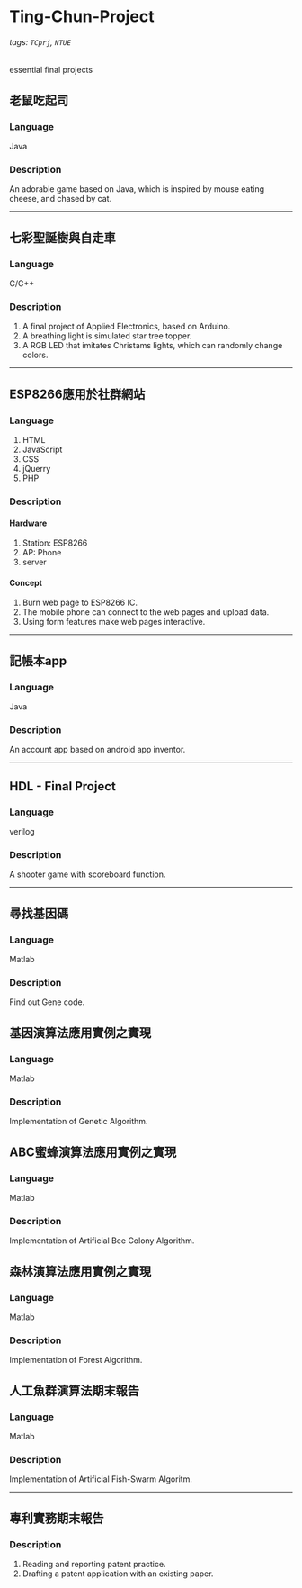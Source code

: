 # Ting-Chun-Project
###### tags: `TCprj`, `NTUE`
essential final projects

## 老鼠吃起司
### Language
Java
### Description
An adorable game based on Java, which is inspired by mouse eating cheese, and chased by cat.


---

## 七彩聖誕樹與自走車
### Language
C/C++
### Description
1. A final project of Applied Electronics, based on Arduino.
2. A breathing light is simulated star tree topper.
3. A RGB LED that imitates Christams lights, which can randomly change colors.


---

## ESP8266應用於社群網站
### Language
1. HTML
2. JavaScript
3. CSS
4. jQuerry
5. PHP
### Description
#### Hardware
1. Station: ESP8266
2. AP: Phone
3. server
#### Concept
1. Burn web page to ESP8266 IC.
2. The mobile phone can connect to the web pages and upload data.
3. Using form features make web pages interactive.


---
 
## 記帳本app
### Language
 Java
### Description
An account app based on android app inventor.


---

## HDL - Final Project
### Language
verilog
### Description
A shooter game with scoreboard function.


---

## 尋找基因碼
### Language
Matlab
### Description
Find out Gene code.

## 基因演算法應用實例之實現
### Language
Matlab
### Description
Implementation of Genetic Algorithm.

## ABC蜜蜂演算法應用實例之實現
### Language
Matlab
### Description
Implementation of Artificial Bee Colony Algorithm.

## 森林演算法應用實例之實現
### Language
Matlab
### Description
Implementation of Forest Algorithm.

## 人工魚群演算法期末報告
### Language
Matlab
### Description
Implementation of Artificial Fish-Swarm Algoritm.

---

## 專利實務期末報告
### Description
1. Reading and reporting patent practice.
2. Drafting a patent application with an existing paper.

